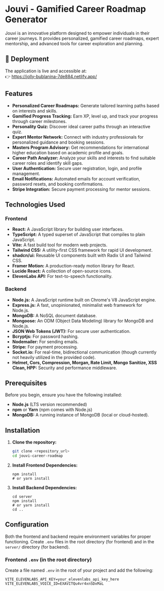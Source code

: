# Jouvi - Gamified Career Roadmap Generator

Jouvi is an innovative platform designed to empower individuals in their career journeys. It provides personalized, gamified career roadmaps, expert mentorship, and advanced tools for career exploration and planning.
## 🔗 Deployment
The application is live and accessible at:  
👉 https://jolly-bublanina-7de884.netlify.app/

## Features

*   **Personalized Career Roadmaps:** Generate tailored learning paths based on interests and skills.
*   **Gamified Progress Tracking:** Earn XP, level up, and track your progress through career milestones.
*   **Personality Quiz:** Discover ideal career paths through an interactive quiz.
*   **Expert Mentor Network:** Connect with industry professionals for personalized guidance and booking sessions.
*   **Masters Program Advisory:** Get recommendations for international higher education based on academic profile and goals.
*   **Career Path Analyzer:** Analyze your skills and interests to find suitable career roles and identify skill gaps.
*   **User Authentication:** Secure user registration, login, and profile management.
*   **Email Notifications:** Automated emails for account verification, password resets, and booking confirmations.
*   **Stripe Integration:** Secure payment processing for mentor sessions.

## Technologies Used

### Frontend

*   **React:** A JavaScript library for building user interfaces.
*   **TypeScript:** A typed superset of JavaScript that compiles to plain JavaScript.
*   **Vite:** A fast build tool for modern web projects.
*   **Tailwind CSS:** A utility-first CSS framework for rapid UI development.
*   **shadcn/ui:** Reusable UI components built with Radix UI and Tailwind CSS.
*   **Framer Motion:** A production-ready motion library for React.
*   **Lucide React:** A collection of open-source icons.
*   **ElevenLabs API:** For text-to-speech functionality.

### Backend

*   **Node.js:** A JavaScript runtime built on Chrome's V8 JavaScript engine.
*   **Express.js:** A fast, unopinionated, minimalist web framework for Node.js.
*   **MongoDB:** A NoSQL document database.
*   **Mongoose:** An ODM (Object Data Modeling) library for MongoDB and Node.js.
*   **JSON Web Tokens (JWT):** For secure user authentication.
*   **Bcryptjs:** For password hashing.
*   **Nodemailer:** For sending emails.
*   **Stripe:** For payment processing.
*   **Socket.io:** For real-time, bidirectional communication (though currently not heavily utilized in the provided code).
*   **Helmet, Cors, Compression, Morgan, Rate Limit, Mongo Sanitize, XSS Clean, HPP:** Security and performance middleware.

## Prerequisites

Before you begin, ensure you have the following installed:

*   **Node.js** (LTS version recommended)
*   **npm** or **Yarn** (npm comes with Node.js)
*   **MongoDB:** A running instance of MongoDB (local or cloud-hosted).

## Installation

1.  **Clone the repository:**
    ```bash
    git clone <repository_url>
    cd jouvi-career-roadmap
    ```

2.  **Install Frontend Dependencies:**
    ```bashbash
    npm install
    # or yarn install
    ```

3.  **Install Backend Dependencies:**
    ```bashbash
    cd server
    npm install
    # or yarn install
    cd ..
    ```

## Configuration

Both the frontend and backend require environment variables for proper functioning. Create `.env` files in the root directory (for frontend) and in the `server/` directory (for backend).

### Frontend `.env` (in the root directory)

Create a file named `.env` in the root of your project and add the following:

```env
VITE_ELEVENLABS_API_KEY=your_elevenlabs_api_key_here
VITE_ELEVENLABS_VOICE_ID=EXAVITQu4vr4xnSDxMaL
